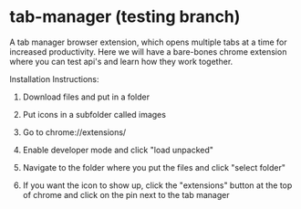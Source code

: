# tab-manager (testing branch)
A tab manager browser extension, which opens multiple tabs at a time for increased productivity.
Here we will have a bare-bones chrome extension where you can test api's and learn how they work together.


Installation Instructions:

1. Download files and put in a folder

2. Put icons in a subfolder called images

3. Go to chrome://extensions/

4. Enable developer mode and click "load unpacked"

5. Navigate to the folder where you put the files and click "select folder"

6. If you want the icon to show up, click the "extensions" button at the top of chrome and click on the pin next to the tab manager
